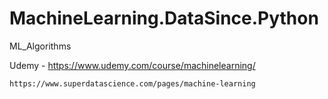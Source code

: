 # MachineLearning.DataSince.Python
ML_Algorithms


Udemy - https://www.udemy.com/course/machinelearning/

	https://www.superdatascience.com/pages/machine-learning

